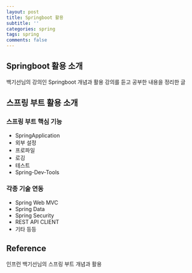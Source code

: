 ```yaml
---
layout: post
title: Springboot 활용
subtitle: ''
categories: spring
tags: spring
comments: false
---
```


## Springboot 활용 소개

백기선님의 강의인 Springboot 개념과 활용 강의를 듣고 공부한 내용을 정리한 글

## 스프링 부트 활용 소개

### 스프링 부트 핵심 기능

- SpringApplication
- 외부 설정
- 프로파일
- 로깅
- 테스트
- Spring-Dev-Tools

### 각종 기술 연동

- Spring Web MVC
- Spring Data
- Spring Security
- REST API CLIENT
- 기타 등등


## Reference

인프런 백기선님의 스프링 부트 개념과 활용

